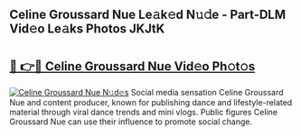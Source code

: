 ## Celine Groussard Nue Le𝚊k𝚎d N𝚞𝚍e - Part-DLM Vid𝚎o Le𝚊ks Photos JKJtK

# <h2><a href="http://fb97i5.evod.top/?m=Celine+Groussard+Nue">🔗 👉🔴 Celine Groussard Nue Vid𝚎o Ph𝚘t𝚘s</a></h2>

[![Celine Groussard Nue N𝚞d𝚎s](https://i.imgur.com/8V9OHl7.gif)](http://fb97i5.evod.top/?m=Celine+Groussard+Nue)
Social media sensation Celine Groussard Nue and content producer, known for publishing dance and lifestyle-related material through viral dance trends and mini vlogs. Public figures Celine Groussard Nue can use their influence to promote social change. 

